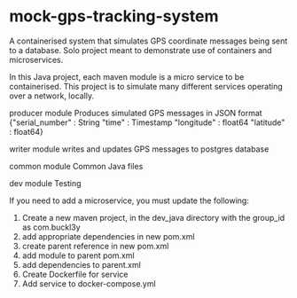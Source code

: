 # mock-gps-tracking-system
A containerised system that simulates GPS coordinate messages being sent to a database.
Solo project meant to demonstrate use of containers and microservices.

In this Java project, each maven module is a micro service to be containerised.
This project is to simulate many different services operating over a network, locally.

producer module
	Produces simulated GPS messages in JSON format 
	{"serial_number" : String
	 "time" : Timestamp
	 "longitude" : float64 
	 "latitude" : float64}
	 
writer module
	writes and updates GPS messages to postgres database
	
common module
	Common Java files
	
dev module
	Testing
	
If you need to add a microservice, you must update the following:
1. Create a new maven project, in the dev_java directory with the group_id as com.buckl3y
2. add appropriate dependencies in new pom.xml
3. create parent reference in new pom.xml
4. add module to parent pom.xml
5. add dependencies to parent.xml
6. Create Dockerfile for service
7. Add service to docker-compose.yml
	

